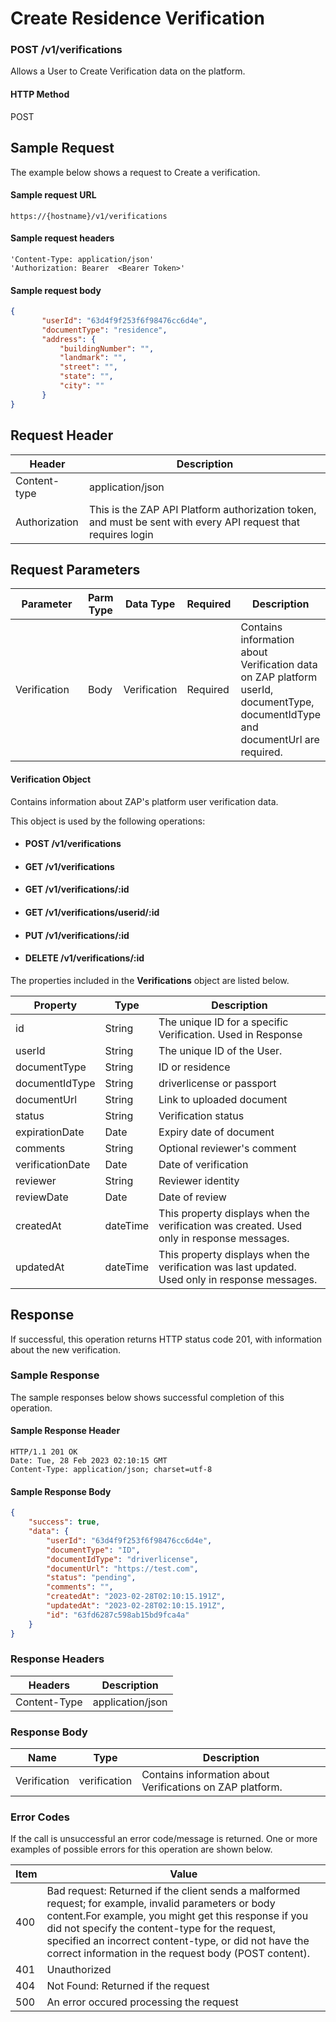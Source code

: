 # Create Residence Verification

### POST /v1/verifications <a href="#top" id="top"></a>

Allows a User to Create Verification data on the platform.

#### HTTP Method <a href="#top" id="top"></a>

POST

## Sample Request <a href="#samplerequest" id="samplerequest"></a>

The example below shows a request to Create a verification.

#### **Sample request** URL <a href="#top" id="top"></a>

```
https://{hostname}/v1/verifications
```

#### &#x20;**Sample request headers** <a href="#top" id="top"></a>

```
'Content-Type: application/json'
'Authorization: Bearer  <Bearer Token>'
```

#### &#x20;**Sample request body** <a href="#top" id="top"></a>

```json
{
       "userId": "63d4f9f253f6f98476cc6d4e",
       "documentType": "residence",
       "address": {
           "buildingNumber": "",
           "landmark": "",
           "street": "",
           "state": "",
           "city": ""
       }
}
```

## Request Header <a href="#samplerequest" id="samplerequest"></a>

| Header        | Description                                                                                                   |
| ------------- | ------------------------------------------------------------------------------------------------------------- |
| Content-type  | application/json                                                                                              |
| Authorization | This is the ZAP API Platform authorization token, and must be sent with every API request that requires login |

## Request Parameters <a href="#samplerequest" id="samplerequest"></a>

<table><thead><tr><th width="261">Parameter</th><th>Parm Type</th><th>Data Type</th><th>Required</th><th>Description</th></tr></thead><tbody><tr><td>Verification</td><td>Body</td><td>Verification</td><td>Required</td><td>Contains information about  Verification data on ZAP platform userId, documentType, documentIdType and documentUrl are required.</td></tr></tbody></table>

#### Verification Object

Contains information about ZAP's platform user verification data.

This object is used by the following operations:

* #### POST /v1/verifications
* #### GET /v1/verifications
* #### GET /v1/verifications/:id
* #### GET /v1/verifications/userid/:id
* #### PUT /v1/verifications/:id
* #### DELETE /v1/verifications/:id

The properties included in the **Verifications** object are listed below.

| Property         | Type     | Description                                                                                    |
| ---------------- | -------- | ---------------------------------------------------------------------------------------------- |
| id               | String   | The unique ID for a specific Verification. Used in Response                                    |
| userId           | String   | The unique ID of the User.                                                                     |
| documentType     | String   | ID or residence                                                                                |
| documentIdType   | String   | driverlicense or passport                                                                      |
| documentUrl      | String   | Link to uploaded document                                                                      |
| status           | String   | Verification status                                                                            |
| expirationDate   | Date     | Expiry date of document                                                                        |
| comments         | String   | Optional reviewer's comment                                                                    |
| verificationDate | Date     | Date of verification                                                                           |
| reviewer         | String   | Reviewer identity                                                                              |
| reviewDate       | Date     | Date of review                                                                                 |
| createdAt        | dateTime | This property displays when the verification was created. Used only in response messages.      |
| updatedAt        | dateTime | This property displays when the verification was last updated. Used only in response messages. |

## Response <a href="#samplerequest" id="samplerequest"></a>

If successful, this operation returns HTTP status code 201, with information about the new verification.

### Sample Response <a href="#samplerequest" id="samplerequest"></a>

The sample responses below shows successful completion of this operation.

#### **Sample** Response Header <a href="#top" id="top"></a>

```
HTTP/1.1 201 OK
Date: Tue, 28 Feb 2023 02:10:15 GMT
Content-Type: application/json; charset=utf-8
```

#### **Sample** Response Body <a href="#top" id="top"></a>

```json
{
    "success": true,
    "data": {
        "userId": "63d4f9f253f6f98476cc6d4e",
        "documentType": "ID",
        "documentIdType": "driverlicense",
        "documentUrl": "https://test.com",
        "status": "pending",
        "comments": "",
        "createdAt": "2023-02-28T02:10:15.191Z",
        "updatedAt": "2023-02-28T02:10:15.191Z",
        "id": "63fd6287c598ab15bd9fca4a"
    }
}
```

### Response Headers <a href="#samplerequest" id="samplerequest"></a>

| Headers      | Description      |
| ------------ | ---------------- |
| Content-Type | application/json |

### Response Body <a href="#samplerequest" id="samplerequest"></a>

| Name         | Type         | Description                                                 |
| ------------ | ------------ | ----------------------------------------------------------- |
| Verification | verification | Contains information about  Verifications on ZAP  platform. |

### Error Codes <a href="#samplerequest" id="samplerequest"></a>

If the call is unsuccessful an error code/message is returned. One or more examples of possible errors for this operation are shown below.

| Item | Value                                                                                                                                                                                                                                                                                                                             |
| ---- | --------------------------------------------------------------------------------------------------------------------------------------------------------------------------------------------------------------------------------------------------------------------------------------------------------------------------------- |
| 400  | Bad request: Returned if the client sends a malformed request; for example, invalid parameters or body content.For example, you might get this response if you did not specify the content-type for the request, specified an incorrect content-type, or did not have the correct information in the request body (POST content). |
| 401  | Unauthorized                                                                                                                                                                                                                                                                                                                      |
| 404  | Not Found: Returned if the request                                                                                                                                                                                                                                                                                                |
| 500  | An error occured processing the request                                                                                                                                                                                                                                                                                           |

